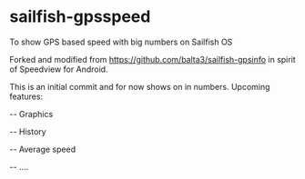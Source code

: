 sailfish-gpsspeed
=================

To show GPS based speed with big numbers on Sailfish OS

Forked and modified from https://github.com/balta3/sailfish-gpsinfo in spirit of Speedview for Android.

This is an initial commit and for now shows on in numbers. 
Upcoming features:

-- Graphics

-- History

-- Average speed

-- ....
